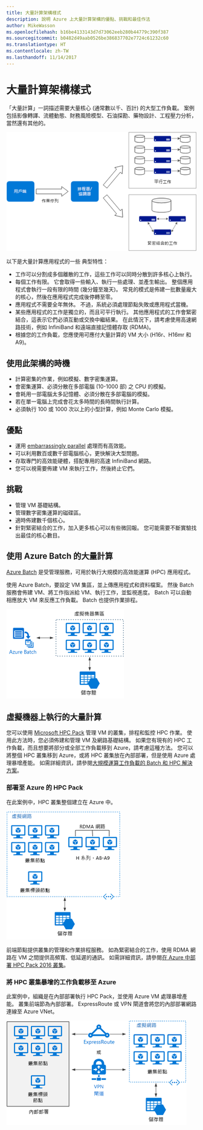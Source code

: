 ```yaml
---
title: 大量計算架構樣式
description: 說明 Azure 上大量計算架構的優點、挑戰和最佳作法
author: MikeWasson
ms.openlocfilehash: b16be4133143d7d73062eeb280b44779c390f387
ms.sourcegitcommit: b0482d49aab0526be386837702e7724c61232c60
ms.translationtype: HT
ms.contentlocale: zh-TW
ms.lasthandoff: 11/14/2017
---
```

# <a name="big-compute-architecture-style"></a>大量計算架構樣式

「大量計算」一詞描述需要大量核心 (通常數以千、百計) 的大型工作負載。 案例包括影像轉譯、流體動態、財務風險模型、石油探勘、藥物設計、工程壓力分析，當然還有其他的。

![](./images/big-compute-logical.png)

以下是大量計算應用程式的一些 典型特性：

- 工作可以分割成多個離散的工作，這些工作可以同時分散到許多核心上執行。
- 每個工作有限。 它會取得一些輸入、執行一些處理、並產生輸出。 整個應用程式會執行一段有限的時間 (幾分鐘至幾天)。 常見的模式是佈建一批數量龐大的核心，然後在應用程式完成後停轉至零。 
- 應用程式不需要全年無休。 不過，系統必須處理節點失敗或應用程式當機。
- 某些應用程式的工作是獨立的，而且可平行執行。 其他應用程式的工作會緊密結合，這表示它們必須互動或交換中繼結果。 在此情況下，請考慮使用高速網路技術，例如 InfiniBand 和遠端直接記憶體存取 (RDMA)。 
- 根據您的工作負載，您應使用可應付大量計算的 VM 大小 (H16r、H16mr 和 A9)。

## <a name="when-to-use-this-architecture"></a>使用此架構的時機

- 計算密集的作業，例如模擬、數字密集運算。
- 會密集運算、必須分散在多部電腦 (10-1000 部) 之 CPU 的模擬。
- 會耗用一部電腦太多記憶體、必須分散在多部電腦的模擬。
- 若在單一電腦上完成會花太多時間的長時間執行計算。
- 必須執行 100 或 1000 次以上的小型計算，例如 Monte Carlo 模擬。

## <a name="benefits"></a>優點

- 運用 [embarrassingly parallel][embarrassingly-parallel] 處理而有高效能。
- 可以利用數百或數千部電腦核心，更快解決大型問題。
- 存取專門的高效能硬體，搭配專用的高速 InfiniBand 網路。
- 您可以視需要佈建 VM 來執行工作，然後終止它們。 

## <a name="challenges"></a>挑戰

- 管理 VM 基礎結構。
- 管理數字密集運算的磁碟區。 
- 適時佈建數千個核心。
- 針對緊密結合的工作，加入更多核心可以有些微回報。 您可能需要不斷實驗找出最佳的核心數目。

## <a name="big-compute-using-azure-batch"></a>使用 Azure Batch 的大量計算

[Azure Batch][batch] 是受管理服務，可用於執行大規模的高效能運算 (HPC) 應用程式。

使用 Azure Batch，要設定 VM 集區，並上傳應用程式和資料檔案。 然後 Batch 服務會佈建 VM、將工作指派給 VM、執行工作，並監視進度。 Batch 可以自動相應放大 VM 來反應工作負載。 Batch 也提供作業排程。

![](./images/big-compute-batch.png) 

## <a name="big-compute-running-on-virtual-machines"></a>虛擬機器上執行的大量計算

您可以使用 [Microsoft HPC Pack][hpc-pack] 管理 VM 的叢集，排程和監控 HPC 作業。 使用此方法時，您必須佈建和管理 VM 及網路基礎結構。 如果您有現有的 HPC 工作負載，而且想要將部分或全部工作負載移到 Azure，請考慮這種方法。 您可以將整個 HPC 叢集移到 Azure，或將 HPC 叢集放在內部部署，但是使用 Azure 處理暴增產能。 如需詳細資訊，請參閱[大規模運算工作負載的 Batch 和 HPC 解決方案][batch-hpc-solutions]。

### <a name="hpc-pack-deployed-to-azure"></a>部署至 Azure 的 HPC Pack

在此案例中，HPC 叢集整個建立在 Azure 中。

![](./images/big-compute-iaas.png) 
 
前端節點提供叢集的管理和作業排程服務。 如為緊密結合的工作，使用 RDMA 網路在 VM 之間提供高頻寬、低延遲的通訊。 如需詳細資訊，請參閱[在 Azure 中部署 HPC Pack 2016 叢集][deploy-hpc-azure]。

### <a name="burst-an-hpc-cluster-to-azure"></a>將 HPC 叢集暴增的工作負載移至 Azure

此案例中，組織是在內部部署執行 HPC Pack，並使用 Azure VM 處理暴增產能。 叢集前端節為內部部署。 ExpressRoute 或 VPN 閘道會將您的內部部署網路連線至 Azure VNet。

![](./images/big-compute-hybrid.png) 


[batch]: /azure/batch/
[batch-hpc-solutions]: /azure/batch/batch-hpc-solutions
[deploy-hpc-azure]: /azure/virtual-machines/windows/hpcpack-2016-cluster
[embarrassingly-parallel]: https://en.wikipedia.org/wiki/Embarrassingly_parallel
[hpc-pack]: https://technet.microsoft.com/library/cc514029

 
